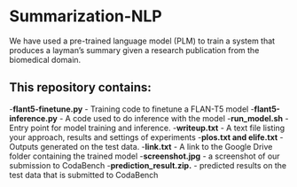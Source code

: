 # Summarization-NLP
We have used a pre-trained language model (PLM) to train a system that produces a layman’s summary given a research publication from the biomedical domain.

## This repository contains:
-**flant5-finetune.py** - Training code to finetune a FLAN-T5 model
-**flant5-inference.py** - A code used to do inference with the model
-**run_model.sh** - Entry point for model training and inference.
-**writeup.txt** - A text file listing your approach, results and settings of experiments 
-**plos.txt and elife.txt** - Outputs generated on the test data.
-**link.txt** - A link to the Google Drive folder containing the trained model 
-**screenshot.jpg** -  a screenshot of our submission to CodaBench
-**prediction_result.zip.** - predicted results on the test data that is submitted to CodaBench

